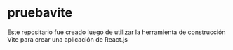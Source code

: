 # pruebavite

Este repositario fue creado luego de utilizar la  herramienta de construcción Vite para crear una aplicación de React.js
